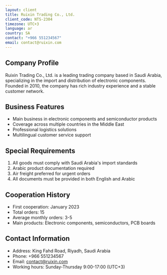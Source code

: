 ```yaml
---
layout: client
title: Ruixin Trading Co., Ltd.
client_code: NTS-2304
timezone: UTC+3
language: ar
country: SA
contact: "+966 551234567"
email: contact@ruixin.com
---
```


## Company Profile

Ruixin Trading Co., Ltd. is a leading trading company based in Saudi Arabia, specializing in the import and distribution of electronic components. Founded in 2010, the company has rich industry experience and a stable customer network.

## Business Features

- Main business in electronic components and semiconductor products
- Coverage across multiple countries in the Middle East
- Professional logistics solutions
- Multilingual customer service support

## Special Requirements

1. All goods must comply with Saudi Arabia's import standards
2. Arabic product documentation required
3. Air freight preferred for urgent orders
4. All documents must be provided in both English and Arabic

## Cooperation History

- First cooperation: January 2023
- Total orders: 15
- Average monthly orders: 3-5
- Main products: Electronic components, semiconductors, PCB boards

## Contact Information

- Address: King Fahd Road, Riyadh, Saudi Arabia
- Phone: +966 551234567
- Email: contact@ruixin.com
- Working hours: Sunday-Thursday 9:00-17:00 (UTC+3) 